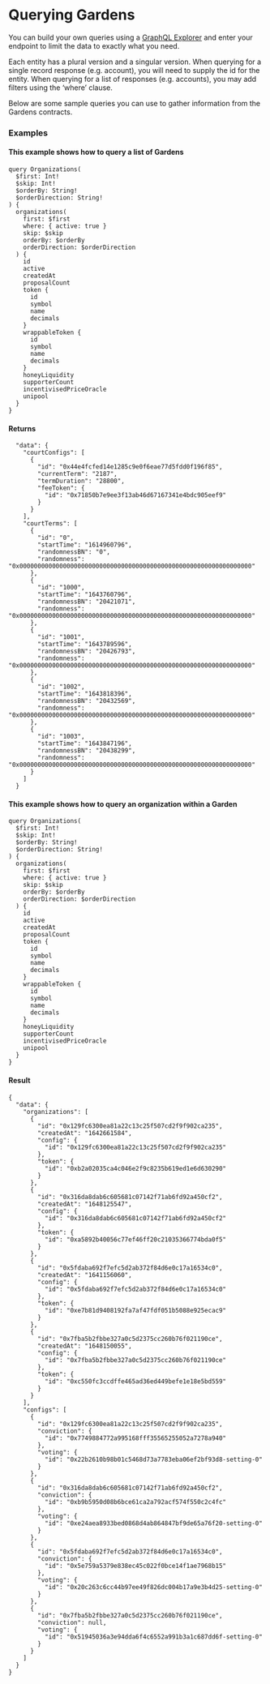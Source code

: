 # Querying Gardens

You can build your own queries using a [GraphQL Explorer](https://graphiql-online.com/graphiql) and enter your endpoint to limit the data to exactly what you need.

Each entity has a plural version and a singular version. When querying for a single record response (e.g. account), you will need to supply the id for the entity. When querying for a list of responses (e.g. accounts), you may add filters using the ‘where’ clause.

Below are some sample queries you can use to gather information from the Gardens contracts.

### Examples <a href="#examples" id="examples"></a>

#### This example shows how to query a list of Gardens <a href="#this-example-shows-how-to-query-a-list-of-gardens" id="this-example-shows-how-to-query-a-list-of-gardens"></a>

```
query Organizations(
  $first: Int!
  $skip: Int!
  $orderBy: String!
  $orderDirection: String!
) {
  organizations(
    first: $first
    where: { active: true }
    skip: $skip
    orderBy: $orderBy
    orderDirection: $orderDirection
  ) {
    id
    active
    createdAt
    proposalCount
    token {
      id
      symbol
      name
      decimals
    }
    wrappableToken {
      id
      symbol
      name
      decimals
    }
    honeyLiquidity
    supporterCount
    incentivisedPriceOracle
    unipool
  }
}
```

#### Returns <a href="#returns" id="returns"></a>

```
  "data": {
    "courtConfigs": [
      {
        "id": "0x44e4fcfed14e1285c9e0f6eae77d5fdd0f196f85",
        "currentTerm": "2187",
        "termDuration": "28800",
        "feeToken": {
          "id": "0x71850b7e9ee3f13ab46d67167341e4bdc905eef9"
        }
      }
    ],
    "courtTerms": [
      {
        "id": "0",
        "startTime": "1614960796",
        "randomnessBN": "0",
        "randomness": "0x0000000000000000000000000000000000000000000000000000000000000000"
      },
      {
        "id": "1000",
        "startTime": "1643760796",
        "randomnessBN": "20421071",
        "randomness": "0x0000000000000000000000000000000000000000000000000000000000000000"
      },
      {
        "id": "1001",
        "startTime": "1643789596",
        "randomnessBN": "20426793",
        "randomness": "0x0000000000000000000000000000000000000000000000000000000000000000"
      },
      {
        "id": "1002",
        "startTime": "1643818396",
        "randomnessBN": "20432569",
        "randomness": "0x0000000000000000000000000000000000000000000000000000000000000000"
      },
      {
        "id": "1003",
        "startTime": "1643847196",
        "randomnessBN": "20438299",
        "randomness": "0x0000000000000000000000000000000000000000000000000000000000000000"
      }
    ]
  }
```

#### This example shows how to query an organization within a Garden <a href="#this-example-shows-how-to-query-an-organization-within-a-garden" id="this-example-shows-how-to-query-an-organization-within-a-garden"></a>

```
query Organizations(
  $first: Int!
  $skip: Int!
  $orderBy: String!
  $orderDirection: String!
) {
  organizations(
    first: $first
    where: { active: true }
    skip: $skip
    orderBy: $orderBy
    orderDirection: $orderDirection
  ) {
    id
    active
    createdAt
    proposalCount
    token {
      id
      symbol
      name
      decimals
    }
    wrappableToken {
      id
      symbol
      name
      decimals
    }
    honeyLiquidity
    supporterCount
    incentivisedPriceOracle
    unipool
  }
}
```

#### Result <a href="#result" id="result"></a>

```
{
  "data": {
    "organizations": [
      {
        "id": "0x129fc6300ea81a22c13c25f507cd2f9f902ca235",
        "createdAt": "1642661584",
        "config": {
          "id": "0x129fc6300ea81a22c13c25f507cd2f9f902ca235"
        },
        "token": {
          "id": "0xb2a02035ca4c046e2f9c8235b619ed1e6d630290"
        }
      },
      {
        "id": "0x316da8dab6c605681c07142f71ab6fd92a450cf2",
        "createdAt": "1648125547",
        "config": {
          "id": "0x316da8dab6c605681c07142f71ab6fd92a450cf2"
        },
        "token": {
          "id": "0xa5892b40056c77ef46ff20c21035366774bda0f5"
        }
      },
      {
        "id": "0x5fdaba692f7efc5d2ab372f84d6e0c17a16534c0",
        "createdAt": "1641156060",
        "config": {
          "id": "0x5fdaba692f7efc5d2ab372f84d6e0c17a16534c0"
        },
        "token": {
          "id": "0xe7b81d9408192fa7af47fdf051b5088e925ecac9"
        }
      },
      {
        "id": "0x7fba5b2fbbe327a0c5d2375cc260b76f021190ce",
        "createdAt": "1648150055",
        "config": {
          "id": "0x7fba5b2fbbe327a0c5d2375cc260b76f021190ce"
        },
        "token": {
          "id": "0xc550fc3ccdffe465ad36ed449befe1e18e5bd559"
        }
      }
    ],
    "configs": [
      {
        "id": "0x129fc6300ea81a22c13c25f507cd2f9f902ca235",
        "conviction": {
          "id": "0x7749884772a995168fff35565255052a7278a940"
        },
        "voting": {
          "id": "0x22b2610b98b01c5468d73a7783eba06ef2bf93d8-setting-0"
        }
      },
      {
        "id": "0x316da8dab6c605681c07142f71ab6fd92a450cf2",
        "conviction": {
          "id": "0xb9b5950d08b6bce61ca2a792acf574f550c2c4fc"
        },
        "voting": {
          "id": "0xe24aea8933bed0868d4ab864847bf9de65a76f20-setting-0"
        }
      },
      {
        "id": "0x5fdaba692f7efc5d2ab372f84d6e0c17a16534c0",
        "conviction": {
          "id": "0x5e759a5379e838ec45c022f0bce14f1ae7968b15"
        },
        "voting": {
          "id": "0x20c263c6cc44b97ee49f826dc004b17a9e3b4d25-setting-0"
        }
      },
      {
        "id": "0x7fba5b2fbbe327a0c5d2375cc260b76f021190ce",
        "conviction": null,
        "voting": {
          "id": "0x51945036a3e94dda6f4c6552a991b3a1c687dd6f-setting-0"
        }
      }
    ]
  }
}
```
